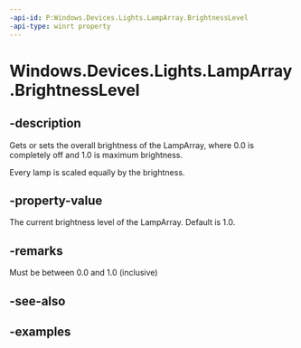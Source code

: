 ```yaml
---
-api-id: P:Windows.Devices.Lights.LampArray.BrightnessLevel
-api-type: winrt property
---
```


<!-- Property syntax.
public double BrightnessLevel { get;  set; }
-->

# Windows.Devices.Lights.LampArray.BrightnessLevel

## -description
Gets or sets the overall brightness of the LampArray, where 0.0 is completely off and 1.0 is maximum brightness.

Every lamp is scaled equally by the brightness.
## -property-value
The current brightness level of the LampArray.  Default is 1.0.
## -remarks
Must be between 0.0 and 1.0 (inclusive)
## -see-also

## -examples

